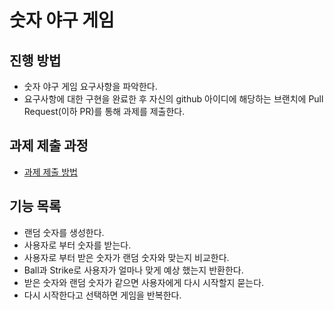 # 숫자 야구 게임
## 진행 방법
* 숫자 야구 게임 요구사항을 파악한다.
* 요구사항에 대한 구현을 완료한 후 자신의 github 아이디에 해당하는 브랜치에 Pull Request(이하 PR)를 통해 과제를 제출한다.

## 과제 제출 과정
* [과제 제출 방법](https://github.com/next-step/nextstep-docs/tree/master/precourse)

## 기능 목록
* 랜덤 숫자를 생성한다.
* 사용자로 부터 숫자를 받는다.
* 사용자로 부터 받은 숫자가 랜덤 숫자와 맞는지 비교한다.
* Ball과 Strike로 사용자가 얼마나 맞게 예상 했는지 반환한다.
* 받은 숫자와 랜덤 숫자가 같으면 사용자에게 다시 시작할지 묻는다.
* 다시 시작한다고 선택하면 게임을 반복한다.